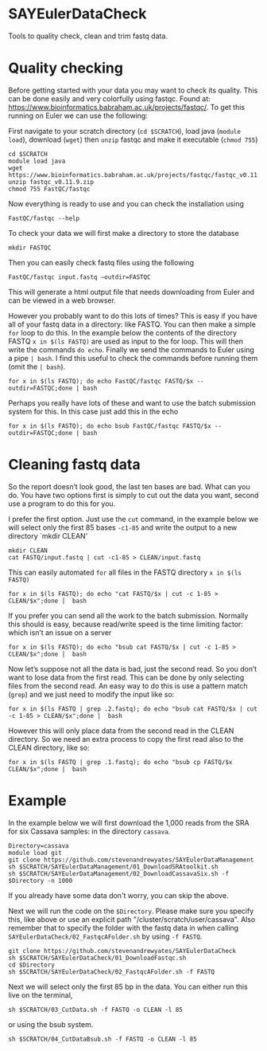 # SAYEulerDataCheck
Tools to quality check, clean and trim fastq data.

# Quality checking

Before getting started with your data you may want to check its quality. This can be done easily and very colorfully using fastqc. Found at: https://www.bioinformatics.babraham.ac.uk/projects/fastqc/. To get this running on Euler we can use the following:

First navigate to your scratch directory (`cd $SCRATCH`), load java (`module load`), download (`wget`) then `unzip` fastqc and make it executable (`chmod 755`)

```
cd $SCRATCH
module load java
wget https://www.bioinformatics.babraham.ac.uk/projects/fastqc/fastqc_v0.11.9.zip
unzip fastqc_v0.11.9.zip
chmod 755 FastQC/fastqc
```
Now everything is ready to use and you can check the installation using 

```
FastQC/fastqc --help
```

To check your data we will first make a directory to store the database

```
mkdir FASTQC
```

Then you can easily check fastq files using the following

```
FastQC/fastqc input.fastq –outdir=FASTQC
```

This will generate a html output file that needs downloading from Euler and can be viewed in a web browser.

However you probably want to do this lots of times? This is easy if you have all of your fastq data in a directory: like FASTQ. You can then make a simple `for` loop to do this. In the example below the contents of the directory FASTQ `x in $(ls FASTQ)` are used as input to the for loop. This will then write the commands `do echo`. Finally we send the commands to Euler using a pipe `| bash`. I find this useful to check the commands before running them (omit the `| bash`).

```
for x in $(ls FASTQ); do echo FastQC/fastqc FASTQ/$x --outdir=FASTQC;done | bash
``` 
Perhaps you really have lots of these and want to use the batch submission system for this. In this case just add this in the echo 

```
for x in $(ls FASTQ); do echo bsub FastQC/fastqc FASTQ/$x --outdir=FASTQC;done | bash
```

# Cleaning fastq data

So the report doesn’t look good, the last ten bases are bad. What can you do. You have two options first is simply to cut out the data you want, second use a program to do this for you.

I prefer the first option. Just use the `cut` command, in the example below we will select only the first 85 bases `-c1-85` and write the output to a new directory `mkdir CLEAN’

```
mkdir CLEAN
cat FASTQ/input.fastq | cut -c1-85 > CLEAN/input.fastq
```

This can easily automated `for` all files in the FASTQ directory `x in $(ls FASTQ)` 

```
for x in $(ls FASTQ); do echo "cat FASTQ/$x | cut -c 1-85 > CLEAN/$x";done |  bash
```

If you prefer you can send all the work to the batch submission. Normally this should is easy, because read/write speed is the time limiting factor: which isn’t an issue on a server

```
for x in $(ls FASTQ); do echo "bsub cat FASTQ/$x | cut -c 1-85 > CLEAN/$x";done |  bash
```

Now let’s suppose not all the data is bad, just the second read. So you don’t want to lose data from the first read. This can be done by only selecting files from the second read. An easy way to do this is use a pattern match (`grep`) and we just need to modify the input like so:

```
for x in $(ls FASTQ | grep .2.fastq); do echo "bsub cat FASTQ/$x | cut -c 1-85 > CLEAN/$x";done |  bash
```

However this will only place data from the second read in the CLEAN directory. So we need an extra process to copy the first read also to the CLEAN directory, like so:

```
for x in $(ls FASTQ | grep .1.fastq); do echo "bsub cp FASTQ/$x CLEAN/$x";done |  bash
```
# Example

In the example below we will first download the 1,000 reads from the SRA for six Cassava samples: in the directory `cassava`. 
```
Directory=cassava
module load git
git clone https://github.com/stevenandrewyates/SAYEulerDataManagement
sh $SCRATCH/SAYEulerDataManagement/01_DownloadSRAtoolkit.sh
sh $SCRATCH/SAYEulerDataManagement/02_DownloadCassavaSix.sh -f $Directory -n 1000
```

If you already have some data don't worry, you can skip the above.

Next we will run the code on the `$Directory`. Please make sure you specify this, like above or use an explicit path "/cluster/scratch/user/cassava". Also remember that to specify the folder with the fastq data in when calling `SAYEulerDataCheck/02_FastqcAFolder.sh` by using `-f FASTQ`.

```
git clone https://github.com/stevenandrewyates/SAYEulerDataCheck
sh $SCRATCH/SAYEulerDataCheck/01_DownloadFastqc.sh
cd $Directory
sh $SCRATCH/SAYEulerDataCheck/02_FastqcAFolder.sh -f FASTQ
```
Next we will select only the first 85 bp in the data. You can either run this live on the terminal,

```
sh $SCRATCH/03_CutData.sh -f FASTQ -o CLEAN -l 85
```
or using the bsub system.
```
sh $SCRATCH/04_CutDataBsub.sh -f FASTQ -o CLEAN -l 85
```
